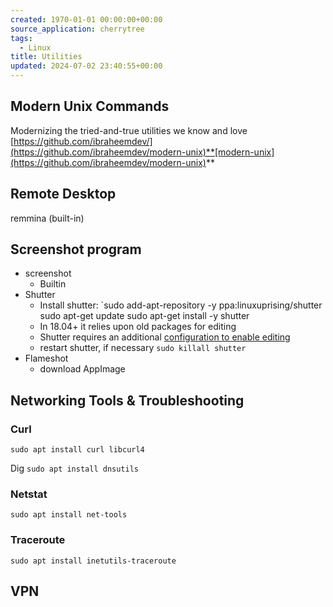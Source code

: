 ```yaml
---
created: 1970-01-01 00:00:00+00:00
source_application: cherrytree
tags:
  - Linux
title: Utilities
updated: 2024-07-02 23:40:55+00:00
---
```

## Modern Unix Commands
Modernizing the tried-and-true utilities we know and love
[https://github.com/ibraheemdev/](https://github.com/ibraheemdev/modern-unix)**[modern-unix](https://github.com/ibraheemdev/modern-unix)**



## Remote Desktop 
remmina  (built-in)


## Screenshot program
- screenshot
   - Builtin
- Shutter
   - Install shutter:
`sudo add-apt-repository -y ppa:linuxuprising/shutter
sudo apt-get update
sudo apt-get install -y shutter
   - In 18.04+ it relies upon old packages for editing
   - Shutter requires an additional [configuration to enable editing](https://itsfoss.com/shutter-edit-button-disabled/) 
   - restart shutter, if necessary `sudo killall shutter`
- Flameshot
   - download AppImage

## Networking Tools & Troubleshooting
### Curl
`sudo apt install curl libcurl4`

Dig 
`sudo apt install dnsutils`

### Netstat
`sudo apt install net-tools`

### Traceroute
`sudo apt install inetutils-traceroute`

## VPN
